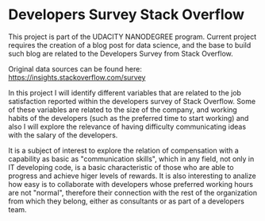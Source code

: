 # Developers Survey Stack Overflow


This project is part of the UDACITY NANODEGREE program. 
Current project requires the creation of a blog post for data science, and the base to build such blog are related to the Developers Survey from Stack Overflow.

Original data sources can be found here:
https://insights.stackoverflow.com/survey

In this project I will identify different variables that are related to the job satisfaction reported within the developers survey of Stack Overflow. Some of these variables are related to the size of the company, and working habits of the developers (such as the preferred time to start working) and also I will explore the relevance of having difficulty communicating ideas with the salary of the developers.

It is a subject of interest to explore the relation of compensation with a capability as basic as "communication skills", which in any field, not only in IT developing code, is a basic characteristic of those who are able to progress and achieve higer levels of rewards. It is also interesting to analize how easy is to collaborate with developers whose preferred working hours are not "normal", therefore their connection with the rest of the organization from which they belong, either as consultants or as part of a developers team.
